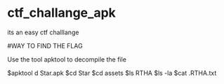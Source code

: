 # ctf_challange_apk
its an easy ctf challlange

#WAY TO FIND THE FLAG

Use the tool apktool to decompile the file

$apktool d Star.apk
$cd Star
$cd assets
$ls RTHA
$ls -la
$cat .RTHA.txt
